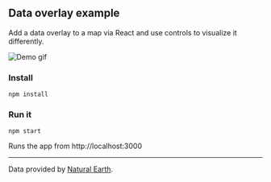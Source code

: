 Data overlay example
---

Add a data overlay to a map via React and use controls to visualize it differently.

![Demo gif](https://i.imgur.com/FiqNRfZ.gif)

### Install

    npm install

### Run it

    npm start

Runs the app from http://localhost:3000

---

Data provided by [Natural Earth](http://www.naturalearthdata.com/).
